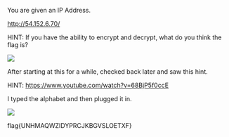 You are given an IP Address.

http://54.152.6.70/

HINT: If you have the ability to encrypt and decrypt, what do you think the flag is?

<img src='https://github.com/CYBR-AH/CSAW-CTF-Qualification-Round-2015/blob/master/Crypto/notesy/Step_1.PNG'>

After starting at this for a while, checked back later and saw this hint.

HINT: https://www.youtube.com/watch?v=68BjP5f0ccE

I typed the alphabet and then plugged it in.

<img src='https://github.com/CYBR-AH/CSAW-CTF-Qualification-Round-2015/blob/master/Crypto/notesy/Step_2.PNG'>

flag{UNHMAQWZIDYPRCJKBGVSLOETXF}
